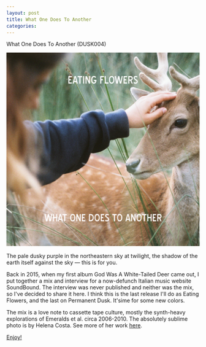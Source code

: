 ```yaml
---
layout: post
title: What One Does To Another
categories: 
---
```


What One Does To Another (DUSK004)

![](/assets/img/Cover.png)

The pale dusky purple in the northeastern sky at twilight, the shadow of the earth itself against the sky — this is for you.

Back in 2015, when my first album God Was A White-Tailed Deer came out, I put together a mix and interview for a now-defunch Italian music website SoundBound.  The interview was never published and neither was the mix, so I've decided to share it here.  I think this is the last release I'll do as Eating Flowers, and the last on Permanent Dusk.  It'sime for some new colors.

The mix is a love note to cassette tape culture, mostly the synth-heavy explorations of Emeralds et al. circa 2006-2010.  The absolutely sublime photo is by Helena Costa. See more of her work [here](https://www.instagram.com/helenacosta.g/).

[Enjoy!](https://drive.google.com/drive/folders/1s3mHVEv__NtVA6V4-7cVR4r_QSkRQoEh?usp=drive_link)
